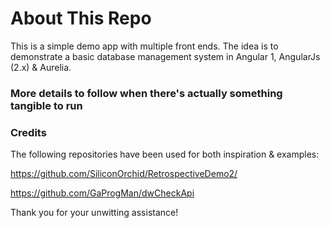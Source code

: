 # About This Repo #

This is a simple demo app with multiple front ends. The idea is to demonstrate a basic database management system in Angular 1, AngularJs (2.x) & Aurelia.

### More details to follow when there's actually something tangible to run ###

### Credits ###

The following repositories have been used for both inspiration & examples:

https://github.com/SiliconOrchid/RetrospectiveDemo2/

https://github.com/GaProgMan/dwCheckApi

Thank you for your unwitting assistance!
